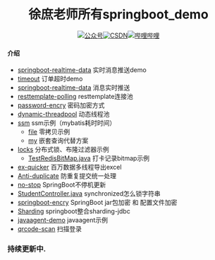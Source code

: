 <h1 align="center">徐庶老师所有springboot_demo</h1>
  <p align="center">
<a href="https://mp.weixin.qq.com/s?__biz=Mzg5NDc1Njk0Mg==&mid=2247483736&idx=1&sn=2f73e1919a93b50e31c116c07412f586&chksm=c01bf079f76c796fac94bbb9b778752e48285920cfbd9cfbc03eba271c18fbbb96252b22162f#rd"><img src="https://img.shields.io/badge/%E5%85%AC%E4%BC%97%E5%8F%B7-%E7%A8%8B%E5%BA%8F%E5%91%98%E5%BE%90%E5%BA%B6-green.svg?style=for-the-badge" alt="公众号"></a><a href="https://blog.csdn.net/Yh360311?spm=1001.2101.3001.5343"><img src="https://img.shields.io/badge/CSDN-老徐爱编程-important.svg?style=for-the-badge" alt="CSDN"></a><a href="https://space.bilibili.com/1461699434"><img src="https://img.shields.io/badge/哔哩哔哩-徐庶老师-9cf?style=for-the-badge" alt="哔哩哔哩"></a>
</p>

 
#### 介绍

- [springboot-realtime-data](springboot-realtime-data) 实时消息推送demo
- [timeout](timeout) 订单超时demo
- [springboot-realtime-data](springboot-realtime-data) 消息实时推送
- [resttemplate-polling](resttemplate-polling)  resttemplate连接池
- [password-encry](password-encry) 密码加密方式
- [dynamic-threadpool](dynamic-threadpool) 动态线程池
- [ssm](ssm)   ssm示例（mybatis耗时时间）
  - [file](ssm%2Fsrc%2Fmain%2Fjava%2Fcom%2Ftulingxueyuan%2Ffile)  零拷贝示例
  - [my](ssm%2Fsrc%2Fmain%2Fjava%2Fcom%2Ftulingxueyuan%2Fpojo%2Fmy) 嵌套查询代替方案
- [locks](locks) 分布式锁、布隆过滤器示例   
  - [TestRedisBitMap.java](locks%2Fsrc%2Ftest%2Fjava%2Fcom%2Ftulingxueyuan%2Fbloomfilter%2FTestRedisBitMap.java)   打卡记录bitmap示例
- [ex-quicker](ex-quicker) 百万数据多线程导出excel
- [Anti-duplicate](Anti-duplicate) 防重复提交统一处理
- [no-stop](no-stop)   SpringBoot不停机更新
- [StudentController.java](web%2Fsrc%2Fmain%2Fjava%2Fcn%2Ftulingxueyuan%2Fcontrollers%2FStudentController.java) synchronized怎么锁字符串
- [springboot-encry](springboot-encry) SpringBoot jar包加密 和 配置文件加密 
- [Sharding](Sharding) springboot整合sharding-jdbc
- [javaagent-demo](javaagent-demo)  javaagent示例
- [qrcode-scan](qrcode-scan) 扫描登录
### 持续更新中.
